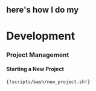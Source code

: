 ## here's how I do my
# Development

### Project Management

#### Starting a New Project

``` bash
{!scripts/bash/new_project.sh!}
```
